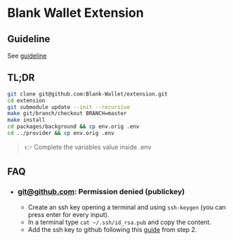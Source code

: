 # Blank Wallet Extension

## Guideline

See [guideline](docs/guideline.md)

## TL;DR

```bash
git clone git@github.com:Blank-Wallet/extension.git
cd extension
git submodule update --init --recursive
make git/branch/checkout BRANCH=master
make install
cd packages/background && cp env.orig .env
cd ../provider && cp env.orig .env
```

> 👉 Complete the variables value inside .env

## FAQ

- ### git@github.com: Permission denied (publickey)

  - Create an ssh key opening a terminal and using `ssh-keygen` (you can press enter for every input).
  - In a terminal type `cat ~/.ssh/id_rsa.pub` and copy the content.
  - Add the ssh key to github following this [guide](https://docs.github.com/en/github/authenticating-to-github/adding-a-new-ssh-key-to-your-github-account) from step 2.

